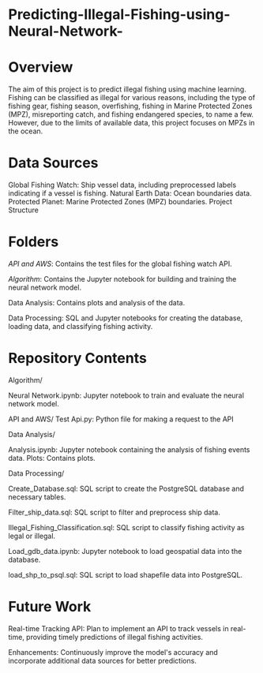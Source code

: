 # Predicting-Illegal-Fishing-using-Neural-Network-


# Overview
The aim of this project is to predict illegal fishing using machine learning. Fishing can be classified as illegal for various reasons, including the type of fishing gear, fishing season, overfishing, fishing in Marine Protected Zones (MPZ), misreporting catch, and fishing endangered species, to name a few. However, due to the limits of available data, this project focuses on MPZs in the ocean.

# Data Sources
Global Fishing Watch: Ship vessel data, including preprocessed labels indicating if a vessel is fishing.
Natural Earth Data: Ocean boundaries data.
Protected Planet: Marine Protected Zones (MPZ) boundaries.
Project Structure

# Folders
_API and AWS_: 
Contains the test files for the global fishing watch API.

_Algorithm_:
Contains the Jupyter notebook for building and training the neural network model.

Data Analysis:
Contains plots and analysis of the data.

Data Processing:
SQL and Jupyter notebooks for creating the database, loading data, and classifying fishing activity.

# Repository Contents

Algorithm/

Neural Network.ipynb: Jupyter notebook to train and evaluate the neural network model.

API and AWS/ 
Test Api.py: Python file for making a request to the API

Data Analysis/ 

Analysis.ipynb: Jupyter notebook containing the analysis of fishing events data.
Plots: Contains plots.

Data Processing/

Create_Database.sql: SQL script to create the PostgreSQL database and necessary tables.

Filter_ship_data.sql: SQL script to filter and preprocess ship data.

Illegal_Fishing_Classification.sql: SQL script to classify fishing activity as legal or illegal.

Load_gdb_data.ipynb: Jupyter notebook to load geospatial data into the database.

load_shp_to_psql.sql: SQL script to load shapefile data into PostgreSQL.



# Future Work
Real-time Tracking API: Plan to implement an API to track vessels in real-time, providing timely predictions of illegal fishing activities.

Enhancements: Continuously improve the model's accuracy and incorporate additional data sources for better predictions.
